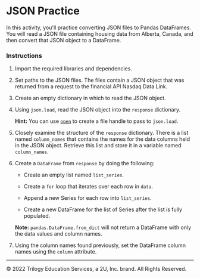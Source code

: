 # JSON Practice

In this activity, you'll practice converting JSON files to Pandas DataFrames. You will read a JSON file containing housing data from Alberta, Canada, and then convert that JSON object to a DataFrame.

### Instructions

1. Import the required libraries and dependencies.

2. Set paths to the JSON files. The files contain a JSON object that was returned from a request to the financial API Nasdaq Data Link.

3. Create an empty dictionary in which to read the JSON object.

4. Using `json.load`, read the JSON object into the `response` dictionary.

   **Hint:** You can use [`open`](https://docs.python.org/3/tutorial/inputoutput.html#reading-and-writing-files) to create a file handle to pass to `json.load`.

5. Closely examine the structure of the `response` dictionary. There is a list named `column_names` that contains the names for the data columns held in the JSON object. Retrieve this list and store it in a variable named `column_names`.

6. Create a `DataFrame` from `response` by doing the following:

    - Create an empty list named `list_series`.

    - Create a `for` loop that iterates over each row in `data`.

    - Append a new Series for each row into `list_series`.

    - Create a new DataFrame for the list of Series after the list is fully populated.

    **Note:** `pandas.DataFrame.from_dict` will not return a DataFrame with only the data values and column names.

7. Using the column names found previously, set the DataFrame column names using the `column` attribute.

---

© 2022 Trilogy Education Services, a 2U, Inc. brand. All Rights Reserved.
